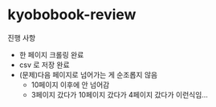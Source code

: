 # kyobobook-review

진행 사항
- 한 페이지 크롤링 완료
- csv 로 저장 완료
- (문제)다음 페이지로 넘어가는 게 순조롭지 않음
  - 10페이지 이후에 안 넘어감
  - 3페이지 갔다가 10페이지 갔다가 4페이지 갔다가 이런식임...
